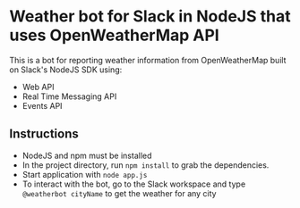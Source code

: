 # Weather bot for Slack in NodeJS that uses OpenWeatherMap API
This is a bot for reporting weather information from OpenWeatherMap built on Slack's NodeJS SDK using:
- Web API
- Real Time Messaging API
- Events API

## Instructions
- NodeJS and npm must be installed
- In the project directory, run `npm install` to grab the dependencies.
- Start application with `node app.js`
- To interact with the bot, go to the Slack workspace and type `@weatherbot cityName` to get the weather for any city






